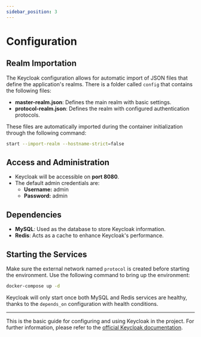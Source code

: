 ```yaml
---
sidebar_position: 3
---
```


# Configuration

## Realm Importation

The Keycloak configuration allows for automatic import of JSON files that define the application's realms. There is a folder called `config` that contains the following files:

- **master-realm.json**: Defines the main realm with basic settings.
- **protocol-realm.json**: Defines the realm with configured authentication protocols.

These files are automatically imported during the container initialization through the following command:

```bash
start --import-realm --hostname-strict=false
```

## **Access and Administration**

- Keycloak will be accessible on **port 8080**.
- The default admin credentials are:
  - **Username:** admin
  - **Password:** admin

## **Dependencies**

- **MySQL**: Used as the database to store Keycloak information.
- **Redis**: Acts as a cache to enhance Keycloak's performance.

## **Starting the Services**

Make sure the external network named `protocol` is created before starting the environment. Use the following command to bring up the environment:

```bash
docker-compose up -d
```

Keycloak will only start once both MySQL and Redis services are healthy, thanks to the `depends_on` configuration with health conditions.

---

This is the basic guide for configuring and using Keycloak in the project. For further information, please refer to the [official Keycloak documentation](https://www.keycloak.org/documentation).
